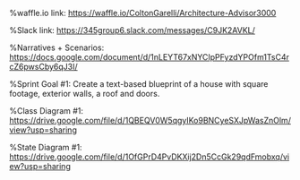 %waffle.io link:
https://waffle.io/ColtonGarelli/Architecture-Advisor3000

%Slack link:
https://345group6.slack.com/messages/C9JK2AVKL/

%Narratives + Scenarios:
https://docs.google.com/document/d/1nLEYT67xNYCIpPFyzdYPOfm1TsC4rcZ6pwsCby6qJ3I/



%Sprint Goal #1:
Create a text-based blueprint of a house with square footage, exterior walls, a roof and doors.

%Class Diagram #1:
https://drive.google.com/file/d/1QBEQV0W5qgyIKo9BNCyeSXJpWasZnOlm/view?usp=sharing

%State Diagram #1:
https://drive.google.com/file/d/1OfGPrD4PvDKXij2Dn5CcGk29qdFmobxq/view?usp=sharing
